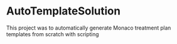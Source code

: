 # AutoTemplateSolution
This project was to automatically generate Monaco treatment plan templates from scratch with scripting
